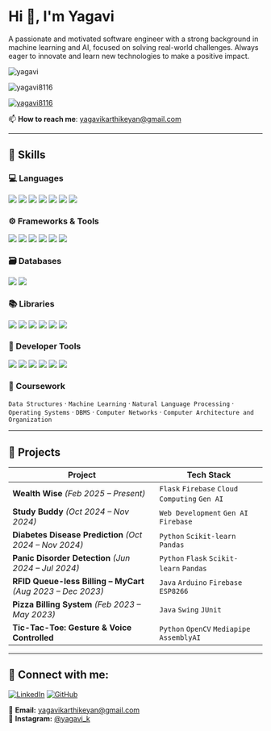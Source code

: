 # Hi 👋, I'm Yagavi  
 A passionate and motivated software engineer with a strong background in machine learning and AI, focused on solving real-world challenges.
 Always eager to innovate and learn new technologies to make a positive impact.

![yagavi](https://user-images.githubusercontent.com/120242590/210573864-48692984-c3ad-46c8-9323-c86408e6b6fc.gif)

<p align="left"> <img src="https://komarev.com/ghpvc/?username=yagavi8116&label=Profile%20views&color=0e75b6&style=flat" alt="yagavi8116" /> </p>

<p align="left"> <a href="https://github.com/ryo-ma/github-profile-trophy"><img src="https://github-profile-trophy.vercel.app/?username=yagavi8116" alt="yagavi8116" /></a> </p>

📫 **How to reach me**: yagavikarthikeyan@gmail.com

---

## 🚀 Skills

### 💻 Languages
<p>
  <img src="https://img.shields.io/badge/Java-blue?style=flat&logo=java" />
  <img src="https://img.shields.io/badge/Python-yellow?style=flat&logo=python" />
  <img src="https://img.shields.io/badge/HTML5-orange?style=flat&logo=html5" />
  <img src="https://img.shields.io/badge/C++-blue?style=flat&logo=cplusplus" />
  <img src="https://img.shields.io/badge/C-00599C?style=flat&logo=c" />
  <img src="https://img.shields.io/badge/JavaScript-F7DF1E?style=flat&logo=javascript" />
  <img src="https://img.shields.io/badge/Bootstrap-purple?style=flat&logo=bootstrap" />
</p>

### ⚙️ Frameworks & Tools
<p>
  <img src="https://img.shields.io/badge/Flask-000000?style=flat&logo=flask" />
  <img src="https://img.shields.io/badge/JUnit-25A162?style=flat&logo=java" />
  <img src="https://img.shields.io/badge/Git-F05032?style=flat&logo=git" />
  <img src="https://img.shields.io/badge/Firebase-FFCA28?style=flat&logo=firebase" />
  <img src="https://img.shields.io/badge/Google%20Cloud-4285F4?style=flat&logo=google-cloud" />
  <img src="https://img.shields.io/badge/PythonAnywhere-3776AB?style=flat&logo=python" />
</p>

### 🗃️ Databases
<p>
  <img src="https://img.shields.io/badge/MySQL-00758F?style=flat&logo=mysql" />
  <img src="https://img.shields.io/badge/Firebase-FFCA28?style=flat&logo=firebase" />
</p>

### 📚 Libraries
<p>
  <img src="https://img.shields.io/badge/Pandas-150458?style=flat&logo=pandas" />
  <img src="https://img.shields.io/badge/Numpy-013243?style=flat&logo=numpy" />
  <img src="https://img.shields.io/badge/Matplotlib-11557C?style=flat&logo=matplotlib" />
  <img src="https://img.shields.io/badge/Scikit--learn-F7931E?style=flat&logo=scikit-learn" />
  <img src="https://img.shields.io/badge/TensorFlow-FF6F00?style=flat&logo=tensorflow" />
  <img src="https://img.shields.io/badge/OpenCV-5C3EE8?style=flat&logo=opencv" />
</p>

### 🧰 Developer Tools
<p>
  <img src="https://img.shields.io/badge/VS%20Code-007ACC?style=flat&logo=visual-studio-code" />
  <img src="https://img.shields.io/badge/IntelliJ%20IDEA-000000?style=flat&logo=intellij-idea" />
  <img src="https://img.shields.io/badge/Android%20Studio-3DDC84?style=flat&logo=android-studio" />
  <img src="https://img.shields.io/badge/Apache%20NetBeans-1B6AC6?style=flat&logo=apache-netbeans-ide" />
  <img src="https://img.shields.io/badge/Jupyter-F37626?style=flat&logo=jupyter" />
  <img src="https://img.shields.io/badge/Spyder-FF0000?style=flat&logo=python" />
</p>

### 📘 Coursework
`Data Structures` · `Machine Learning` · `Natural Language Processing` · `Operating Systems` · `DBMS` · `Computer Networks` · `Computer Architecture and Organization`

---

## 💼 Projects

| Project | Tech Stack | 
|--------|------------|
| **Wealth Wise** *(Feb 2025 – Present)* | `Flask` `Firebase` `Cloud Computing` `Gen AI` | 
| **Study Buddy** *(Oct 2024 – Nov 2024)* | `Web Development` `Gen AI` `Firebase` | 
| **Diabetes Disease Prediction** *(Oct 2024 – Nov 2024)* | `Python` `Scikit-learn` `Pandas` | 
| **Panic Disorder Detection** *(Jun 2024 – Jul 2024)* | `Python` `Flask` `Scikit-learn` `Pandas` | 
| **RFID Queue-less Billing – MyCart** *(Aug 2023 – Dec 2023)* | `Java` `Arduino` `Firebase` `ESP8266` | 
| **Pizza Billing System** *(Feb 2023 – May 2023)* | `Java` `Swing` `JUnit` | 
| **Tic-Tac-Toe: Gesture & Voice Controlled** | `Python` `OpenCV` `Mediapipe` `AssemblyAI` | 

---

## 🔗 Connect with me:

[![LinkedIn](https://img.shields.io/badge/-LinkedIn-0A66C2?style=flat&logo=linkedin&logoColor=white)](https://www.linkedin.com/in/yagavi-k/)
[![GitHub](https://img.shields.io/badge/-GitHub-181717?style=flat&logo=github&logoColor=white)](https://github.com/yagavi8116)  

📧 **Email:** yagavikarthikeyan@gmail.com  
📸 **Instagram:** [@yagavi_k](https://instagram.com/yagavi_k)
